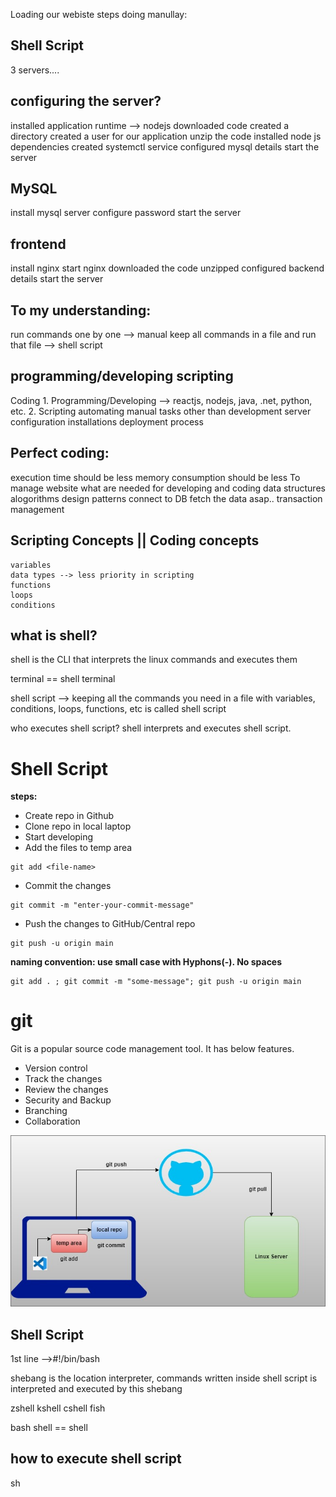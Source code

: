 Loading our webiste steps doing manullay:

Shell Script
------------------
3 servers....

configuring the server?
------------------------
installed application runtime --> nodejs
downloaded code
created a directory
created a user for our application
unzip the code
installed node js dependencies
created systemctl service
configured mysql details
start the server

MySQL
----------
install mysql server
configure password
start the server

frontend
-----------
install nginx
start nginx
downloaded the code
unzipped
configured backend details
start the server

To my understanding:
---------------------

run commands one by one --> manual 
keep all commands in a file and run that file --> shell script

programming/developing scripting
---------------------------
Coding
	1. Programming/Developing --> reactjs, nodejs, java, .net, python, etc.
	2. Scripting
		automating manual tasks other than development
			server configuration
			installations
			deployment process

Perfect coding:
-------------------	
execution time should be less
memory consumption should be less
        To manage website what are needed for developing and coding
            	data structures
                alogorithms
                design patterns
                connect to DB
                fetch the data asap..
                transaction management


Scripting Concepts || Coding concepts
-----------------
    variables
    data types --> less priority in scripting
    functions
    loops
    conditions

what is shell?
----------------

shell is the CLI that interprets the linux commands and executes them

terminal == shell terminal

shell script --> keeping all the commands you need in a file with variables, conditions, loops, functions, etc is called shell script

who executes shell script?
shell interprets and executes shell script.

# Shell Script

**steps:**
* Create repo in Github
* Clone repo in local laptop
* Start developing
* Add the files to temp area
```
git add <file-name>
```
* Commit the changes
```
git commit -m "enter-your-commit-message"
```
* Push the changes to GitHub/Central repo
```
git push -u origin main
```

**naming convention: use small case with Hyphons(-). No spaces**

```
git add . ; git commit -m "some-message"; git push -u origin main
```

# git

Git is a popular source code management tool. It has below features.

* Version control
* Track the changes
* Review the changes
* Security and Backup
* Branching
* Collaboration

![alt text](image.png)

Shell Script
---------------
1st line -->#!/bin/bash

shebang is the location interpreter, commands written inside shell script is interpreted and executed by this shebang

zshell
kshell
cshell
fish

bash shell == shell

how to execute shell script
---------------------
sh <script>
bash <script>
./<script-name> --> this should have execute permission
X --> running the command/script
